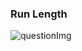 ### Run Length

![questionImg](https://cdn.discordapp.com/attachments/903251863644827718/903275229894311936/Coderbyte_medium.png)
